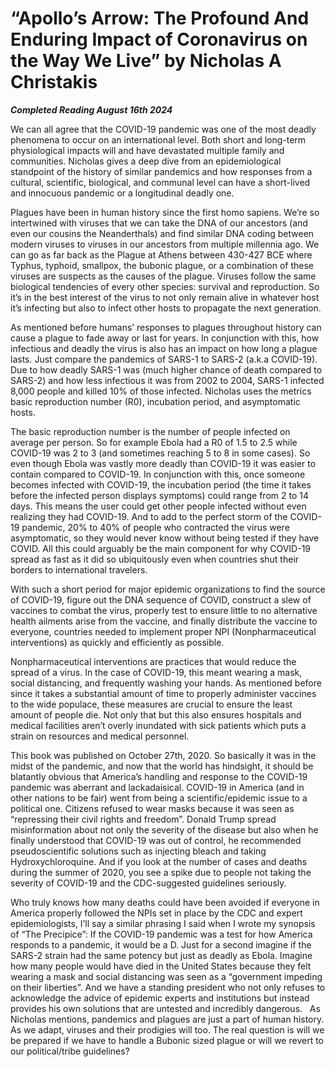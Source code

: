 # “Apollo’s Arrow: The Profound And Enduring Impact of Coronavirus on the Way We Live” by Nicholas A Christakis

***Completed Reading August 16th 2024***

We can all agree that the COVID-19 pandemic was one of the most deadly phenomena to occur on an international level. Both short and long-term physiological impacts will and have devastated multiple family and communities. Nicholas gives a deep dive from an epidemiological standpoint of the history of similar pandemics and how responses from a cultural, scientific, biological, and communal level can have a short-lived and innocuous pandemic or a longitudinal deadly one.

Plagues have been in human history since the first homo sapiens. We’re so intertwined with viruses that we can take the DNA of our ancestors (and even our cousins the Neanderthals) and find similar DNA coding between modern viruses to viruses in our ancestors from multiple millennia ago. We can go as far back as the Plague at Athens between 430-427 BCE where Typhus, typhoid, smallpox, the bubonic plague, or a combination of these viruses are suspects as the causes of the plague. Viruses follow the same biological tendencies of every other species: survival and reproduction. So it’s in the best interest of the virus to not only remain alive in whatever host it’s infecting but also to infect other hosts to propagate the next generation.

As mentioned before humans’ responses to plagues throughout history can cause a plague to fade away or last for years. In conjunction with this, how infectious and deadly the virus is also has an impact on how long a plague lasts. Just compare the pandemics of SARS-1 to SARS-2 (a.k.a COVID-19). Due to how deadly SARS-1 was (much higher chance of death compared to SARS-2) and how less infectious it was from 2002 to 2004, SARS-1 infected 8,000 people and killed 10% of those infected. Nicholas uses the metrics basic reproduction number (R0), incubation period, and asymptomatic hosts.

The basic reproduction number is the number of people infected on average per person. So for example Ebola had a R0 of 1.5 to 2.5 while COVID-19 was 2 to 3 (and sometimes reaching 5 to 8 in some cases). So even though Ebola was vastly more deadly than COVID-19 it was easier to contain compared to COVID-19. In conjunction with this, once someone becomes infected with COVID-19, the incubation period (the time it takes before the infected person displays symptoms) could range from 2 to 14 days. This means the user could get other people infected without even realizing they had COVID-19. And to add to the perfect storm of the COVID-19 pandemic, 20% to 40% of people who contracted the virus were asymptomatic, so they would never know without being tested if they have COVID. All this could arguably be the main component for why COVID-19 spread as fast as it did so ubiquitously even when countries shut their borders to international travelers.

With such a short period for major epidemic organizations to find the source of COVID-19, figure out the DNA sequence of COVID, construct a slew of vaccines to combat the virus, properly test to ensure little to no alternative health ailments arise from the vaccine, and finally distribute the vaccine to everyone, countries needed to implement proper NPI (Nonpharmaceutical interventions) as quickly and efficiently as possible.

Nonpharmaceutical interventions are practices that would reduce the spread of a virus. In the case of COVID-19, this meant wearing a mask, social distancing, and frequently washing your hands. As mentioned before since it takes a substantial amount of time to properly administer vaccines to the wide populace, these measures are crucial to ensure the least amount of people die. Not only that but this also ensures hospitals and medical facilities aren’t overly inundated with sick patients which puts a strain on resources and medical personnel.

This book was published on October 27th, 2020. So basically it was in the midst of the pandemic, and now that the world has hindsight, it should be blatantly obvious that America’s handling and response to the COVID-19 pandemic was aberrant and lackadaisical. COVID-19 in America (and in other nations to be fair) went from being a scientific/epidemic issue to a political one. Citizens refused to wear masks because it was seen as “repressing their civil rights and freedom”. Donald Trump spread misinformation about not only the severity of the disease but also when he finally understood that COVID-19 was out of control, he recommended pseudoscientific solutions such as injecting bleach and taking Hydroxychloroquine. And if you look at the number of cases and deaths during the summer of 2020, you see a spike due to people not taking the severity of COVID-19 and the CDC-suggested guidelines seriously.

Who truly knows how many deaths could have been avoided if everyone in America properly followed the NPIs set in place by the CDC and expert epidemiologists, I’ll say a similar phrasing I said when I wrote my synopsis of “The Precipice”: If the COVID-19 pandemic was a test for how America responds to a pandemic, it would be a D. Just for a second imagine if the SARS-2 strain had the same potency but just as deadly as Ebola. Imagine how many people would have died in the United States because they felt wearing a mask and social distancing was seen as a “government impeding on their liberties”. And we have a standing president who not only refuses to acknowledge the advice of epidemic experts and institutions but instead provides his own solutions that are untested and incredibly dangerous.   As Nicholas mentions, pandemics and plagues are just a part of human history. As we adapt, viruses and their prodigies will too. The real question is will we be prepared if we have to handle a Bubonic sized plague or will we revert to our political/tribe guidelines?
